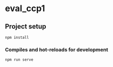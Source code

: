 # eval_ccp1

## Project setup
```
npm install
```

### Compiles and hot-reloads for development
```
npm run serve
```
## 